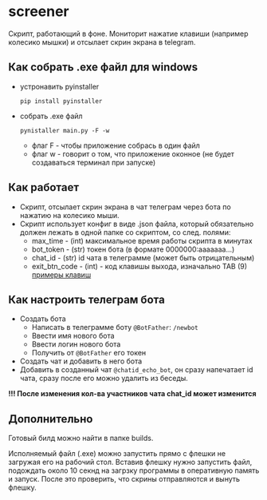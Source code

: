 # screener

Скрипт, работающий в фоне. Мониторит нажатие клавиши (например колесико мышки) 
и отсылает скрин экрана в telegram.

## Как собрать .exe файл для windows
- устронавить pyinstaller
    ```
    pip install pyinstaller
    ```
- собрать .exe файл
    ```
    pynistaller main.py -F -w
    ```
    - флаг F  - чтобы приложение собрась в один файл
    - флаг w - говорит о том, что приложение оконное (не будет создаваться терминал при запуске)

## Как работает

- Скрипт, отсылает скрин экрана в чат телеграм через бота по нажатию на колесико мыши.
- Скрипт использует конфиг в виде .json файла, который обязательно должен 
лежать в одной папке со скриптом, со след. полями:
    - max_time - (int) максимальное время работы скрипта в минутах
    - bot_token - (str) токен бота (в формате 0000000:aaaaaaa...)
    - chat_id - (str) id чата в телеграмме (может быть отрицательным)
    - exit_btn_code - (int) - код клавишы выхода, изначально TAB (9) 
    [примеры клавиш](https://stackoverflow.com/questions/31363860/how-do-i-get-the-name-of-a-key-in-pywin32-giving-its-keycode)
    
## Как настроить телеграм бота
- Создать бота
    - Написать в телеграмме боту `@BotFather`: `/newbot`
    - Ввести имя нового бота
    - Ввести логин нового бота
    - Получить от `@BotFather` его токен
- Создать чат и добавить в него бота
- Добавить в созданный чат `@chatid_echo_bot`, он сразу напечатает id чата, 
сразу после его можно удалить из беседы.

**!!! После изменения кол-ва участников чата chat_id может изменится** 

## Дополнительно
Готовый билд можно найти в папке builds.

Исполняемый файл (.exe) можно запустить прямо с флешки не загружая его 
на рабочий стол. Вставив флешку нужно запустить файл, подождать около 10 секнд 
на загрзку программы в оперативную память и запуск. После это проверить, что 
скрины отправляются и вынуть флешку.